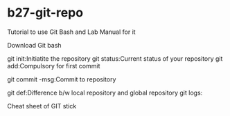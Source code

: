 # b27-git-repo
Tutorial to use Git Bash and Lab Manual for it

Download Git bash 
									
git init:Initiatite the repository
git status:Current status of your repository
git add:Compulsory for first commit

git commit -msg:Commit to repository

git def:Difference b/w local repository and global repository
git logs:

Cheat sheet of GIT stick
